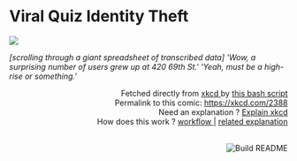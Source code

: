 # <b>Viral Quiz Identity Theft</b>

[![](https://imgs.xkcd.com/comics/viral_quiz_identity_theft.png)](https://xkcd.com/2388)

<i>[scrolling through a giant spreadsheet of transcribed data] &#39;Wow, a surprising number of users grew up at 420 69th St.&#39; &#39;Yeah, must be a high-rise or something.&#39;</i>

<div align="right">
  Fetched directly from
  <a href="https://xkcd.com">
    xkcd
  </a>
  by
  <a href="https://github.com/Vanille-N/Vanille-N/blob/master/fetch">
    this bash script
  </a>
</div>
<div align="right">
  Permalink to this comic:
  <a href="https://xkcd.com/2388">
    https://xkcd.com/2388
  </a>
</div>
<div align="right">
  Need an explanation ?
  <a href="https://www.explainxkcd.com/wiki/index.php/2388">
    Explain xkcd
  </a>
</div>
<div align="right">
  How does this work ?
  <a href="https://github.com/Vanille-N/Vanille-N/blob/master/.github/workflows/build.yml">
    workflow
  </a>
  |
  <a href="https://simonwillison.net/2020/Jul/10/self-updating-profile-readme/">
    related explanation
  </a>
</div><br>

<a href="https://github.com/Vanille-N/Vanille-N/actions"><img src="https://github.com/Vanille-N/Vanille-N/workflows/Build%20README/badge.svg" align="right" alt="Build README"></a>
